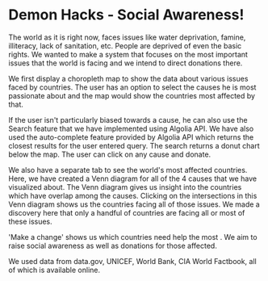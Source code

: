 # Demon Hacks - Social Awareness!

The world as it is right now, faces issues like water deprivation, famine, illiteracy, lack of sanitation, etc. People are deprived of even the basic rights. We wanted to make a system that focuses on the most important issues that the world is facing and we intend to direct donations there.

We first display a choropleth map to show the data about various issues faced by countries. The user has an option to select the causes he is most passionate about and the map would show the countries most affected by that.

If the user isn't particularly biased towards a cause, he can also use the Search feature that we have implemented using Algolia API. We have also used the auto-complete feature provided by Algolia API which returns the closest results for the user entered query. The search returns a donut chart below the map. The user can click on any cause and donate.

We also have a separate tab to see the world's most affected countries. Here, we have created a Venn diagram for all of the 4 causes that we have visualized about. The Venn diagram gives us insight into the countries which have overlap among the causes. Clicking on the intersections in this Venn diagram shows us the countries facing all of those issues. We made a discovery here that only a handful of countries are facing all or most of these issues.

'Make a change' shows us which countries need help the most . We aim to raise social awareness as well as donations for those affected.

We used data from data.gov, UNICEF, World Bank, CIA World Factbook, all of which is available online.
